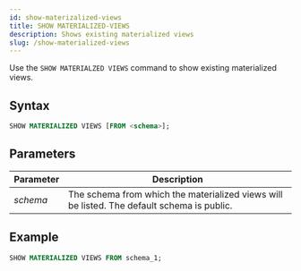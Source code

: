 ```yaml
---
id: show-materizalized-views
title: SHOW MATERIALIZED-VIEWS
description: Shows existing materialized views
slug: /show-materialized-views
---
```


Use the `SHOW MATERIALZED VIEWS` command to show existing materialized views.

## Syntax

```sql
SHOW MATERIALIZED VIEWS [FROM <schema>];
```
## Parameters
|Parameter      | Description           |
|---------------------------|-----------------------|
|*schema*                   |The schema from which the materialized views will be listed. The default schema is public.|


## Example
```sql
SHOW MATERIALIZED VIEWS FROM schema_1;
```